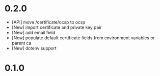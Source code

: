 # 0.2.0

- [API] move /certificate/ocsp to ocsp
- [New] import certificate and private key pair
- [New] add email field
- [New] populate default certificate fields from environment variables or parent ca
- [New] dotenv support

# 0.1.0
